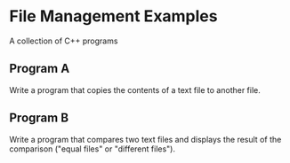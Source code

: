 # File Management Examples
A collection of C++ programs

## Program A

Write a program that copies the contents of a text file to another file.

## Program B

Write a program that compares two text files and displays the result of the comparison ("equal files" or
"different files").

